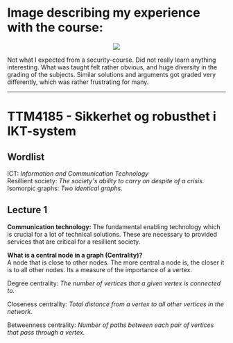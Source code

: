 # Image describing my experience with the course:

<div style="text-align: center;">
  <img src="https://cdn.ebaumsworld.com/mediaFiles/picture/893143/80901004.jpg">
</div>

Not what I expected from a security-course. Did not really learn anything interesting. What was taught felt rather obvious, and huge diversity in the grading of the subjects. Similar solutions and arguments got graded very differently, which was rather frustrating for many.

---

# TTM4185 - Sikkerhet og robusthet i IKT-system

## Wordlist

ICT: _Information and Communication Technology_  
Resillient society: _The society's ability to carry on despite of a crisis._  
Isomorpic graphs: _Two identical graphs._

## Lecture 1

**Communication technology:** The fundamental enabling technology which is crucial for a lot of technical solutions. These are necessary to provided services that are critical for a resillient society.

**What is a central node in a graph (Centrality)?**  
A node that is close to other nodes. The more central a node is, the closer it is to all other nodes. Its a measure of the importance of a vertex.

Degree centrality: _The number of vertices that a given vertex is connected to._

Closeness centrality: _Total distance from a vertex to all other vertices in the network._

Betweenness centrality: _Number of paths between each pair of vertices that pass through a vertex._
